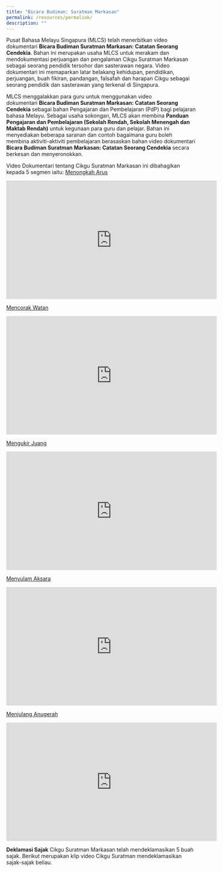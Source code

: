 ```yaml
---
title: "Bicara Budiman: Suratman Markasan"
permalink: /resources/permalink/
description: ""
---
```

Pusat Bahasa Melayu Singapura (MLCS) telah menerbitkan video dokumentari&nbsp;**Bicara Budiman Suratman Markasan: Catatan Seorang Cendekia**. Bahan ini merupakan usaha MLCS untuk merakam dan mendokumentasi perjuangan dan pengalaman Cikgu Suratman Markasan sebagai seorang pendidik tersohor dan sasterawan negara. Video dokumentari ini memaparkan latar belakang kehidupan, pendidikan, perjuangan, buah fikiran, pandangan, falsafah dan harapan Cikgu sebagai seorang pendidik dan sasterawan yang terkenal di Singapura.

MLCS menggalakkan para guru untuk menggunakan video dokumentari&nbsp;**Bicara Budiman Suratman Markasan: Catatan Seorang Cendekia**&nbsp;sebagai bahan Pengajaran dan Pembelajaran (PdP) bagi pelajaran bahasa Melayu. Sebagai usaha sokongan, MLCS akan membina&nbsp;**Panduan Pengajaran dan Pembelajaran (Sekolah Rendah, Sekolah Menengah dan Maktab Rendah)**&nbsp;untuk kegunaan para guru dan pelajar.&nbsp;Bahan ini menyediakan beberapa saranan dan contoh bagaimana guru boleh membina aktiviti-aktiviti pembelajaran berasaskan bahan&nbsp;video dokumentari **Bicara Budiman Suratman Markasan: Catatan Seorang Cendekia**&nbsp;secara berkesan dan menyeronokkan.

Video Dokumentari tentang Cikgu Suratman Markasan ini dibahagikan kepada 5 segmen iaitu:
[Menongkah Arus](https://youtu.be/qtwM2jQK46o)
<iframe allowfullscreen="" allow="accelerometer; autoplay; clipboard-write; encrypted-media; gyroscope; picture-in-picture; web-share" frameborder="0" title="YouTube video player" src="https://www.youtube.com/embed/qtwM2jQK46o?si=A5Hanr00rHUhJ1li" height="315" width="560"></iframe>

[Mencorak Watan](https://youtu.be/yOoTYHXfxkA)
<iframe allowfullscreen="" allow="accelerometer; autoplay; clipboard-write; encrypted-media; gyroscope; picture-in-picture; web-share" frameborder="0" title="YouTube video player" src="https://www.youtube.com/embed/yOoTYHXfxkA?si=Wn3y6N0wbhP3rBnr" height="315" width="560"></iframe>

[Mengukir Juang](https://youtu.be/kehgSRMgsVw)
<iframe allowfullscreen="" allow="accelerometer; autoplay; clipboard-write; encrypted-media; gyroscope; picture-in-picture; web-share" frameborder="0" title="YouTube video player" src="https://www.youtube.com/embed/kehgSRMgsVw?si=r0xpNeR1KVDHAzgS" height="315" width="560"></iframe>

[Menyulam Aksara](https://youtu.be/7IVVKG0WsRQ )
<iframe allowfullscreen="" allow="accelerometer; autoplay; clipboard-write; encrypted-media; gyroscope; picture-in-picture; web-share" frameborder="0" title="YouTube video player" src="https://www.youtube.com/embed/7IVVKG0WsRQ?si=dUIXc8deRm5unEyB" height="315" width="560"></iframe>

[Menjulang Anugerah](https://youtu.be/Bdm-I2xpOss)
<iframe allowfullscreen="" allow="accelerometer; autoplay; clipboard-write; encrypted-media; gyroscope; picture-in-picture; web-share" frameborder="0" title="YouTube video player" src="https://www.youtube.com/embed/Bdm-I2xpOss?si=kopwUh40fHDxYCP7" height="315" width="560"></iframe>

**Deklamasi Sajak**
Cikgu Suratman Markasan telah mendeklamasikan 5 buah sajak. Berikut merupakan klip video Cikgu Suratman mendeklamasikan sajak-sajak beliau.